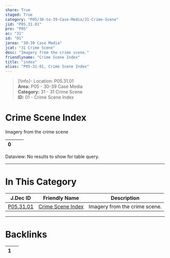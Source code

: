 ```yaml
---  
share: True  
staged: True  
category: "P05/30-to-39-Case-Media/31-Crime-Scene"  
jid: "P05.31.01"  
pro: "P05"  
ac: "31"  
id: "01"  
jarea: "30-39 Case Media"  
jcat: "31 Crime Scene"  
desc: "Imagery from the crime scene."  
friendlyname: "Crime Scene Index"  
title: "index"  
alias: "P05-31-01, Crime Scene Index"  
---  
```

>[!info]- Location: P05.31.01  
>**Area:** P05 - 30-39 Case Media  
>**Category:** 31 - 31 Crime Scene  
>**ID:** 01 - Crime Scene Index  
  
# Crime Scene Index  
  
Imagery from the crime scene  
  
   
<div><table class="dataview table-view-table"><thead class="table-view-thead"><tr class="table-view-tr-header"><th class="table-view-th"><span></span><span class="dataview small-text">0</span></th><th class="table-view-th"><span></span></th><th class="table-view-th"><span></span></th></tr></thead><tbody class="table-view-tbody"></tbody></table><div class="dataview dataview-error-box"><p class="dataview dataview-error-message">Dataview: No results to show for table query.</p></div></div>  
  
  
---  
# In This Category  
  
| J.Dec ID                                                                              | Friendly Name                                                                                 | Description                   |  
| ------------------------------------------------------------------------------------- | --------------------------------------------------------------------------------------------- | ----------------------------- |  
| [P05.31.01](index.md) | [Crime Scene Index](index.md) | Imagery from the crime scene. |  
  
  
---  
# Backlinks  
<div><table class="dataview table-view-table"><thead class="table-view-thead"><tr class="table-view-tr-header"><th class="table-view-th"><span></span><span class="dataview small-text">1</span></th><th class="table-view-th"><span></span></th></tr></thead><tbody class="table-view-tbody"></tbody></table></div>